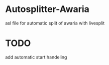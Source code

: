 # Autosplitter-Awaria
asl file for automatic split of awaria with livesplit

# TODO
add automatic start handeling

